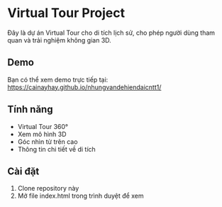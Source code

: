 # Virtual Tour Project

Đây là dự án Virtual Tour cho di tích lịch sử, cho phép người dùng tham quan và trải nghiệm không gian 3D.

## Demo
Bạn có thể xem demo trực tiếp tại: https://cainayhay.github.io/nhungvandehiendaicntt1/

## Tính năng
- Virtual Tour 360°
- Xem mô hình 3D
- Góc nhìn từ trên cao
- Thông tin chi tiết về di tích

## Cài đặt
1. Clone repository này
2. Mở file index.html trong trình duyệt để xem
